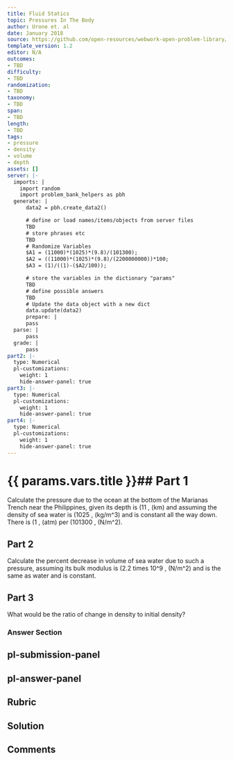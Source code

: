 ```yaml
---
title: Fluid Statics
topic: Pressures In The Body
author: Urone et. al
date: January 2018
source: https://github.com/open-resources/webwork-open-problem-library/tree/master/Contrib/BrockPhysics/College_Physics_Urone/11.Fluid_Statics/NU_U17-11-09-015.pg
template_version: 1.2
editor: N/A
outcomes:
- TBD
difficulty:
- TBD
randomization:
- TBD
taxonomy:
- TBD
span:
- TBD
length:
- TBD
tags:
- pressure
- density
- volume
- depth
assets: []
server: |-
  imports: |
    import random
    import problem_bank_helpers as pbh
  generate: |
      data2 = pbh.create_data2()

      # define or load names/items/objects from server files
      TBD
      # store phrases etc
      TBD
      # Randomize Variables
      $A1 = (11000)*(1025)*(9.8)/(101300);
      $A2 = ((11000)*(1025)*(9.8)/(2200000000))*100;
      $A3 = (1)/((1)-($A2/100));

      # store the variables in the dictionary "params"
      TBD
      # define possible answers
      TBD
      # Update the data object with a new dict
      data.update(data2)
      prepare: |
      pass
  parse: |
      pass
  grade: |
      pass
part2: |-
  type: Numerical
  pl-customizations:
    weight: 1
    hide-answer-panel: true
part3: |-
  type: Numerical
  pl-customizations:
    weight: 1
    hide-answer-panel: true
part4: |-
  type: Numerical
  pl-customizations:
    weight: 1
    hide-answer-panel: true
---
```


# {{ params.vars.title }}## Part 1 
Calculate the pressure due to the ocean at the bottom of the Marianas Trench near the Philippines, given its depth is (11 , (km) and assuming the density of sea water is (1025 , (kg/m^3) and is constant all the way down. There is (1 , (atm) per (101300 , (N/m^2). 
## Part 2 
Calculate the percent decrease in volume of sea water due to such a pressure, assuming its bulk modulus is (2.2 times 10^9 , (N/m^2) and is the same as water and is constant. 
## Part 3 
What would be the ratio of change in density to initial density? 


### Answer Section 


## pl-submission-panel 


## pl-answer-panel 


## Rubric 


## Solution 


## Comments 


